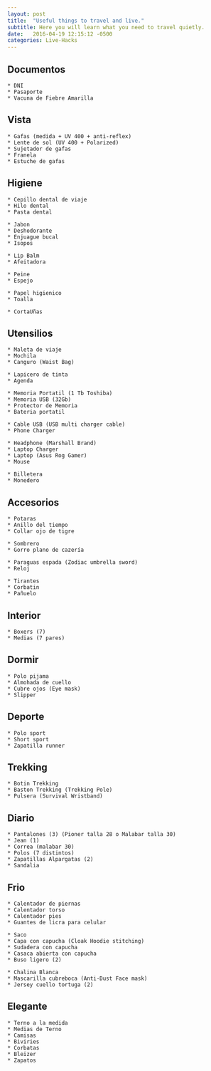 ```yaml
---
layout: post
title:  "Useful things to travel and live."
subtitle: Here you will learn what you need to travel quietly.
date:   2016-04-19 12:15:12 -0500
categories: Live-Hacks
---
```


## Documentos

    * DNI  
    * Pasaporte  
    * Vacuna de Fiebre Amarilla  

## Vista

    * Gafas (medida + UV 400 + anti-reflex)  
    * Lente de sol (UV 400 + Polarized)  
    * Sujetador de gafas  
    * Franela  
    * Estuche de gafas  

## Higiene

    * Cepillo dental de viaje  
    * Hilo dental  
    * Pasta dental  

    * Jabon  
    * Deshodorante  
    * Enjuague bucal  
    * Isopos  

    * Lip Balm  
    * Afeitadora  

    * Peine  
    * Espejo  

    * Papel higienico  
    * Toalla  

    * CortaUñas  

## Utensilios

    * Maleta de viaje  
    * Mochila  
    * Canguro (Waist Bag)  

    * Lapicero de tinta  
    * Agenda  

    * Memoria Portatil (1 Tb Toshiba)  
    * Memoria USB (32Gb)  
    * Protector de Memoria  
    * Bateria portatil  
    
    * Cable USB (USB multi charger cable)  
    * Phone Charger  

    * Headphone (Marshall Brand)  
    * Laptop Charger  
    * Laptop (Asus Rog Gamer)  
    * Mouse  
    
    * Billetera  
    * Monedero  

## Accesorios

    * Potaras  
    * Anillo del tiempo  
    * Collar ojo de tigre  

    * Sombrero  
    * Gorro plano de cazería  

    * Paraguas espada (Zodiac umbrella sword)  
    * Reloj  

    * Tirantes  
    * Corbatin  
    * Pañuelo  

## Interior

    * Boxers (7)  
    * Medias (7 pares)  

## Dormir

    * Polo pijama  
    * Almohada de cuello  
    * Cubre ojos (Eye mask)  
    * Slipper  

## Deporte

    * Polo sport  
    * Short sport  
    * Zapatilla runner  

## Trekking

    * Botin Trekking  
    * Baston Trekking (Trekking Pole)  
    * Pulsera (Survival Wristband)  

## Diario

    * Pantalones (3) (Pioner talla 28 o Malabar talla 30)  
    * Jean (1)  
    * Correa (malabar 30)  
    * Polos (7 distintos)  
    * Zapatillas Alpargatas (2)  
    * Sandalia  

## Frio

    * Calentador de piernas  
    * Calentador torso  
    * Calentador pies  
    * Guantes de licra para celular  

    * Saco  
    * Capa con capucha (Cloak Hoodie stitching)  
    * Sudadera con capucha  
    * Casaca abierta con capucha  
    * Buso ligero (2)  

    * Chalina Blanca  
    * Mascarilla cubreboca (Anti-Dust Face mask)  
    * Jersey cuello tortuga (2)  

## Elegante

    * Terno a la medida  
    * Medias de Terno  
    * Camisas  
    * Biviries  
    * Corbatas  
    * Bleizer  
    * Zapatos  
